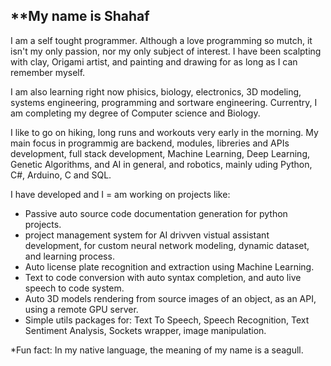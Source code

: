 ## **My name is Shahaf

I am a self tought programmer. Although a love programming so mutch, it isn't my only passion, nor my only subject of interest.
I have been scalpting with clay, Origami artist, and painting and drawing for as long as I can remember myself.

I am also learning right now phisics, biology, electronics, 3D modeling, systems engineering, programming and sortware engineering.
Currentry, I am completing my degree of Computer science and Biology.

I like to go on hiking, long runs and workouts very early in the morning.
My main focus in programmig are backend, modules, libreries and APIs development, full stack development, Machine Learning, 
Deep Learning, Genetic Algorithms, and AI in general, and robotics, mainly uding Python, C#, Arduino, C and SQL. 

I have developed and I = am working on projects like:
  - Passive auto source code documentation generation for python projects.
  - project management system for AI drivven vistual assistant development, for custom neural network modeling, dynamic dataset, and learning process.
  - Auto license plate recognition and extraction using Machine Learning.
  - Text to code conversion with auto syntax completion, and auto live speech to code system.
  - Auto 3D models rendering from source images of an object, as an API, using a remote GPU server.
  - Simple utils packages for: Text To Speech, Speech Recognition, Text Sentiment Analysis, Sockets wrapper, image manipulation.

*Fun fact: In my native language, the meaning of my name is a seagull.
